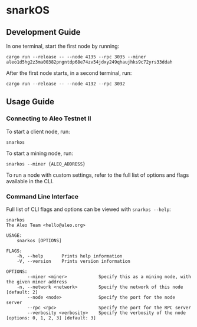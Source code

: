 # snarkOS

## Development Guide

In one terminal, start the first node by running:
```
cargo run --release -- --node 4135 --rpc 3035 --miner aleo1d5hg2z3ma00382pngntdp68e74zv54jdxy249qhaujhks9c72yrs33ddah
```

After the first node starts, in a second terminal, run:
```
cargo run --release -- --node 4132 --rpc 3032
```

## Usage Guide

### Connecting to Aleo Testnet II

To start a client node, run:
```
snarkos
```

To start a mining node, run:
```
snarkos --miner {ALEO_ADDRESS}
```

To run a node with custom settings, refer to the full list of options and flags available in the CLI.

### Command Line Interface

Full list of CLI flags and options can be viewed with `snarkos --help`:

```
snarkos
The Aleo Team <hello@aleo.org>

USAGE:
    snarkos [OPTIONS]

FLAGS:
    -h, --help       Prints help information
    -V, --version    Prints version information

OPTIONS:
        --miner <miner>            Specify this as a mining node, with the given miner address
    -n, --network <network>        Specify the network of this node [default: 2]
        --node <node>              Specify the port for the node server
        --rpc <rpc>                Specify the port for the RPC server
        --verbosity <verbosity>    Specify the verbosity of the node [options: 0, 1, 2, 3] [default: 3]
```
